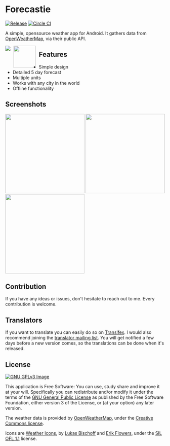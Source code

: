 # Forecastie

[![Release](https://img.shields.io/github/release/martykan/forecastie.png)](https://github.com/martykan/forecastie/releases)
[![Circle CI](https://circleci.com/gh/martykan/forecastie/tree/master.png)](https://circleci.com/gh/martykan/forecastie/tree/master)

A simple, opensource weather app for Android. It gathers data from [OpenWeatherMap](https://openweathermap.org/), via their public API.

[<img src="https://upload.wikimedia.org/wikipedia/commons/thumb/0/0d/Get_it_on_F-Droid.svg/200px-Get_it_on_F-Droid.svg.png" style="float: left; padding-right: 10px;">](https://f-droid.org/repository/browse/?fdid=cz.martykan.forecastie)
[<img src="https://upload.wikimedia.org/wikipedia/commons/thumb/c/cd/Get_it_on_Google_play.svg/500px-Get_it_on_Google_play.svg.png" style="float: left; padding-right: 10px;" height="70">](https://play.google.com/store/apps/details?id=com.casticalabs.forecastie)

## Features
* Simple design
* Detailed 5 day forecast
* Multiple units
* Works with any city in the world
* Offline functionality

## Screenshots
[<img src="https://i.imgur.com/8g7HPIL.png" width=250>](https://i.imgur.com/8g7HPIL.png)
[<img src="https://i.imgur.com/ye2O2B2.png" width=250>](https://i.imgur.com/ye2O2B2.png)
[<img src="https://i.imgur.com/olkk2cB.png" width=250>](https://i.imgur.com/olkk2cB.png)

## Contribution
If you have any ideas or issues, don't hesitate to reach out to me. Every contribution is welcome.

## Translators
If you want to translate you can easily do so on [Transifex](https://www.transifex.com/forecastie/forecastie). I would also recommend joining the [translator mailing list](http://eepurl.com/cbD2BP). You will get notified a few days before a new version comes, so the translations can be done when it's released.

## License
[![GNU GPLv3 Image](https://www.gnu.org/graphics/gplv3-127x51.png)](http://www.gnu.org/licenses/gpl-3.0.en.html)  

This application is Free Software: You can use, study share and improve it at your
will. Specifically you can redistribute and/or modify it under the terms of the
[GNU General Public License](https://www.gnu.org/licenses/gpl.html) as
published by the Free Software Foundation, either version 3 of the License, or
(at your option) any later version.

The weather data is provided by [OpenWeatherMap](https://openweathermap.org/), under the <a href='http://creativecommons.org/licenses/by-sa/2.0/'>Creative Commons license</a>.

Icons are <a href='https://erikflowers.github.io/weather-icons/'>Weather Icons</a>, by <a href='http://www.twitter.com/artill'>Lukas Bischoff</a> and <a href='http://www.twitter.com/Erik_UX'>Erik Flowers</a>, under the <a href='http://scripts.sil.org/OFL'>SIL OFL 1.1</a> license.

